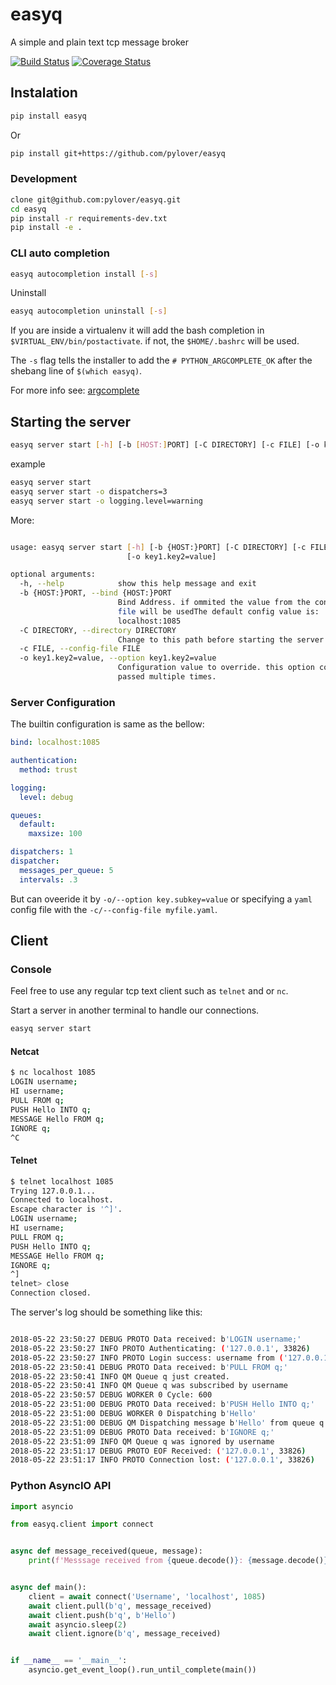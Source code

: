 # easyq

A simple and plain text tcp message broker 

[![Build Status](https://travis-ci.org/pylover/easyq.svg?branch=master)](https://travis-ci.org/pylover/easyq)
[![Coverage Status](https://coveralls.io/repos/github/pylover/easyq/badge.svg?branch=master)](https://coveralls.io/github/pylover/easyq?branch=master)


## Instalation

```bash
pip install easyq
```

Or

```bash
pip install git+https://github.com/pylover/easyq
```


### Development

```bash
clone git@github.com:pylover/easyq.git
cd easyq
pip install -r requirements-dev.txt
pip install -e .

```

### CLI auto completion

```bash
easyq autocompletion install [-s]
```

Uninstall

```bash
easyq autocompletion uninstall [-s]
```

If you are inside a virtualenv it will add the bash completion in `$VIRTUAL_ENV/bin/postactivate`.
if not, the `$HOME/.bashrc` will be used. 

The `-s` flag tells the installer to add the `# PYTHON_ARGCOMPLETE_OK` after the shebang line of
`$(which easyq)`.

For more info see: [argcomplete](https://github.com/kislyuk/argcomplete)

## Starting the server

```bash
easyq server start [-h] [-b [HOST:]PORT] [-C DIRECTORY] [-c FILE] [-o key1.key2=value]
```

example

```bash
easyq server start
easyq server start -o dispatchers=3
easyq server start -o logging.level=warning
```

More:

```bash

usage: easyq server start [-h] [-b {HOST:}PORT] [-C DIRECTORY] [-c FILE]
                          [-o key1.key2=value]

optional arguments:
  -h, --help            show this help message and exit
  -b {HOST:}PORT, --bind {HOST:}PORT
                        Bind Address. if ommited the value from the config
                        file will be usedThe default config value is:
                        localhost:1085
  -C DIRECTORY, --directory DIRECTORY
                        Change to this path before starting the server
  -c FILE, --config-file FILE
  -o key1.key2=value, --option key1.key2=value
                        Configuration value to override. this option could be
                        passed multiple times.
```

### Server Configuration

The builtin configuration is same as the bellow:

```yaml
bind: localhost:1085 

authentication:
  method: trust

logging:
  level: debug

queues:
  default:
    maxsize: 100

dispatchers: 1
dispatcher:
  messages_per_queue: 5
  intervals: .3
```

But can oveeride it by `-o/--option key.subkey=value` or specifying a `yaml` config file with 
the `-c/--config-file myfile.yaml`.


## Client

### Console

Feel free to use any regular tcp text client such as `telnet` and or `nc`.

Start a server in another terminal to handle our connections.

```bash
easyq server start
```

#### Netcat

```bash
$ nc localhost 1085
LOGIN username;
HI username;
PULL FROM q;
PUSH Hello INTO q;
MESSAGE Hello FROM q;
IGNORE q;
^C
```

#### Telnet

```bash
$ telnet localhost 1085
Trying 127.0.0.1...
Connected to localhost.
Escape character is '^]'.
LOGIN username;
HI username;
PULL FROM q;
PUSH Hello INTO q;
MESSAGE Hello FROM q;
IGNORE q;
^]
telnet> close
Connection closed.
```

The server's log should be something like this:

```bash

2018-05-22 23:50:27 DEBUG PROTO Data received: b'LOGIN username;'
2018-05-22 23:50:27 INFO PROTO Authenticating: ('127.0.0.1', 33826)
2018-05-22 23:50:27 INFO PROTO Login success: username from ('127.0.0.1', 33826)
2018-05-22 23:50:41 DEBUG PROTO Data received: b'PULL FROM q;'
2018-05-22 23:50:41 INFO QM Queue q just created.
2018-05-22 23:50:41 INFO QM Queue q was subscribed by username
2018-05-22 23:50:57 DEBUG WORKER 0 Cycle: 600
2018-05-22 23:51:00 DEBUG PROTO Data received: b'PUSH Hello INTO q;'
2018-05-22 23:51:00 DEBUG WORKER 0 Dispatching b'Hello'
2018-05-22 23:51:00 DEBUG QM Dispatching message b'Hello' from queue q to username
2018-05-22 23:51:09 DEBUG PROTO Data received: b'IGNORE q;'
2018-05-22 23:51:09 INFO QM Queue q was ignored by username
2018-05-22 23:51:17 DEBUG PROTO EOF Received: ('127.0.0.1', 33826)
2018-05-22 23:51:17 INFO PROTO Connection lost: ('127.0.0.1', 33826)
```

### Python AsyncIO API


```python
import asyncio

from easyq.client import connect


async def message_received(queue, message):
    print(f'Messsage received from {queue.decode()}: {message.decode()}')


async def main():
    client = await connect('Username', 'localhost', 1085)
    await client.pull(b'q', message_received)
    await client.push(b'q', b'Hello')
    await asyncio.sleep(2)
    await client.ignore(b'q', message_received)


if __name__ == '__main__':
    asyncio.get_event_loop().run_until_complete(main())
```

